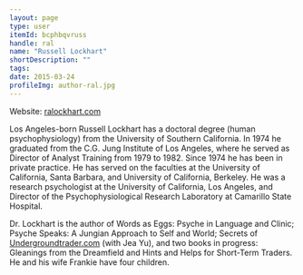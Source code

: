 ```yaml
---
layout: page
type: user
itemId: bcphbqvruss
handle: ral
name: "Russell Lockhart"
shortDescription: ""
tags:
date: 2015-03-24
profileImg: author-ral.jpg
---
```


Website: [ralockhart.com](http://ralockhart.com/)

Los Angeles-born Russell Lockhart has a doctoral degree (human psychophysiology) from the University of Southern California. In 1974 he graduated from the C.G. Jung Institute of Los Angeles, where he served as Director of Analyst Training from 1979 to 1982. Since 1974 he has been in private practice. He has served on the faculties at the University of California, Santa Barbara, and University of California, Berkeley. He was a research psychologist at the University of California, Los Angeles, and Director of the Psychophysiological Research Laboratory at Camarillo State Hospital. 

Dr. Lockhart is the author of Words as Eggs: Psyche in Language and Clinic; Psyche Speaks: A Jungian Approach to Self and World; Secrets of [Undergroundtrader.com](http://undergroundtrader.com/) (with Jea Yu), and two books in progress: Gleanings from the Dreamfield and Hints and Helps for Short-Term Traders. He and his wife Frankie have four children.